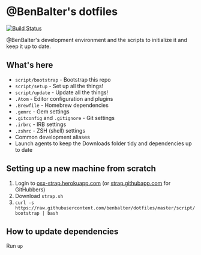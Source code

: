 # @BenBalter's dotfiles

[![Build Status](https://travis-ci.org/benbalter/dotfiles.svg?branch=master)](https://travis-ci.org/benbalter/dotfiles)

@BenBalter's development environment and the scripts to initialize it and keep it up to date.

## What's here

* `script/bootstrap` - Bootstrap this repo
* `script/setup` - Set up all the things!
* `script/update` - Update all the things!
* `.Atom` - Editor configuration and plugins
* `.Brewfile` - Homebrew dependencies
* `.gemrc` - Gem settings
* `.gitconfig` and `.gitignore` - Git settings
* `.irbrc` - IRB settings
* `.zshrc` - ZSH (shell) settings
* Common development aliases
* Launch agents to keep the Downloads folder tidy and dependencies up to date

## Setting up a new machine from scratch

1. Login to [osx-strap.herokuapp.com](https://osx-strap.herokuapp.com/) (or [strap.githubapp.com](https://strap.githubapp.com) for GitHubbers)
2. Download `strap.sh`
3. `curl -s https://raw.githubusercontent.com/benbalter/dotfiles/master/script/bootstrap | bash`

## How to update dependencies

Run `up`
